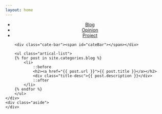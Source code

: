 ```yaml
---
layout: home
---
```


<div class="index-content blog">
    <div class="section">
        <ul class="artical-cate">
            <li class="on" style="text-align:center"><a href="/"><span>Blog</span></a></li>
            <li style="text-align:center"><a href="/opinion"><span>Opinion</span></a></li>
            <li style="text-align:center"><a href="/project"><span>Project</span></a></li>
        </ul>

        <div class="cate-bar"><span id="cateBar"></span></div>

        <ul class="artical-list">
        {% for post in site.categories.blog %}
            <li>
                ::before
                <h2><a href="{{ post.url }}">{{ post.title }}</a></h2>
                <div class="title-desc">{{ post.description }}</div>
                ::after
            </li>
        {% endfor %}
        </ul>
    </div>
    <div class="aside">
    </div>
</div>
